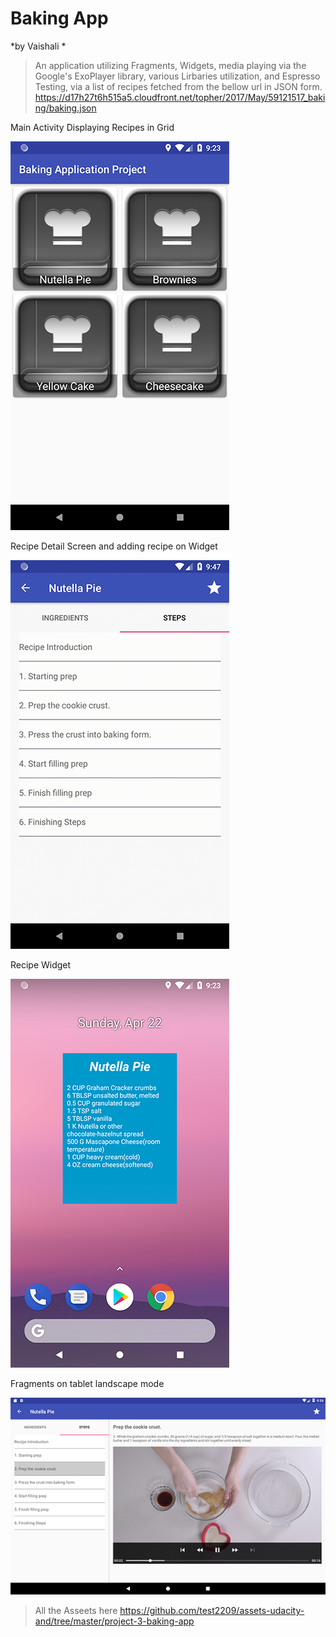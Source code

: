 # Baking App

*by Vaishali *

>An application utilizing Fragments, Widgets, media playing via the Google's ExoPlayer library, various Lirbaries utilization, and Espresso Testing, via a list of recipes fetched from the bellow url in JSON form.
>https://d17h27t6h515a5.cloudfront.net/topher/2017/May/59121517_baking/baking.json


Main Activity Displaying Recipes in Grid

![Main Activity](https://raw.githubusercontent.com/test2209/assets-udacity-and/master/project-3-baking-app/screenshot-1.png)

Recipe Detail Screen and adding recipe on Widget

![Recipe Activity](https://raw.githubusercontent.com/test2209/assets-udacity-and/master/project-3-baking-app/screenshot-1.gif)

Recipe Widget

![App Widget](https://raw.githubusercontent.com/test2209/assets-udacity-and/master/project-3-baking-app/screenshot-6.png)

Fragments on tablet landscape mode

![Detail Activity on Landscape Tablet](https://raw.githubusercontent.com/test2209/assets-udacity-and/master/project-3-baking-app/screenshot-5.png)

>All the Asseets here
>https://github.com/test2209/assets-udacity-and/tree/master/project-3-baking-app
